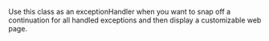 Use this class as an exceptionHandler when you want to snap off a continuation for all handled exceptions and then display a customizable web page.